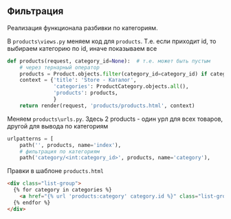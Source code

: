 ## Фильтрация
Реализация функционала разбивки по категориям. 

В `products\views.py` меняем код для `products`. Т.е. если приходит id, то выбираем категорию по id, иначе показываем все
```python
def products(request, category_id=None):  # т.е. может быть пустым
    # через тернарный оператор
    products = Product.objects.filter(category_id=category_id) if category_id else Product.objects.all()
    context = {'title': 'Store - Каталог',
               'categories': ProductCategory.objects.all(),
               'products': products,
               }
    return render(request, 'products/products.html', context)
```
Меняем `products\urls.py`. Здесь 2 products - один урл для всех товаров, другой для вывода по категориям
```python
urlpatterns = [
    path('', products, name='index'),
    # фильтрация по категориям
    path('category/<int:category_id>', products, name='category'),
```
Правки в шаблоне `products.html`
```html
<div class="list-group">
  {% for category in categories %}
    <a href="{% url 'products:category' category.id %}" class="list-group-item">{{ category.name }}</a>
  {% endfor %}
</div>
```

